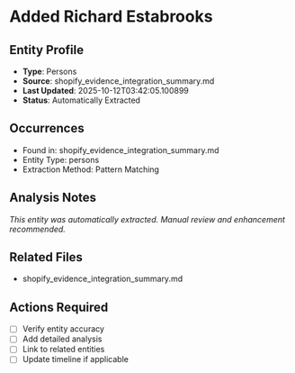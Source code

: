 # Added Richard Estabrooks

## Entity Profile
- **Type**: Persons
- **Source**: shopify_evidence_integration_summary.md
- **Last Updated**: 2025-10-12T03:42:05.100899
- **Status**: Automatically Extracted

## Occurrences
- Found in: shopify_evidence_integration_summary.md
- Entity Type: persons
- Extraction Method: Pattern Matching

## Analysis Notes
*This entity was automatically extracted. Manual review and enhancement recommended.*

## Related Files
- shopify_evidence_integration_summary.md

## Actions Required
- [ ] Verify entity accuracy
- [ ] Add detailed analysis
- [ ] Link to related entities
- [ ] Update timeline if applicable
